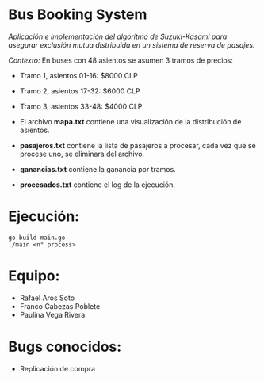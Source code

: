 # Bus Booking System

_Aplicación e implementación del algoritmo de Suzuki-Kasami para asegurar exclusión mutua distribuida en un sistema de reserva de pasajes._

_Contexto:_ En buses con 48 asientos se asumen 3 tramos de precios:
- Tramo 1, asientos 01-16: $8000 CLP
- Tramo 2, asientos 17-32: $6000 CLP
- Tramo 3, asientos 33-48: $4000 CLP

- El archivo **mapa.txt** contiene una visualización de la distribución de asientos.
- **pasajeros.txt** contiene la lista de pasajeros a procesar, cada vez que se procese uno, se eliminara del archivo.
- **ganancias.txt** contiene la ganancia por tramos.
- **procesados.txt** contiene el log de la ejecución.

# Ejecución:

```
go build main.go
./main <n° process>
```

# Equipo:
- Rafael Aros Soto
- Franco Cabezas Poblete
- Paulina Vega Rivera

# Bugs conocidos:
- Replicación de compra
